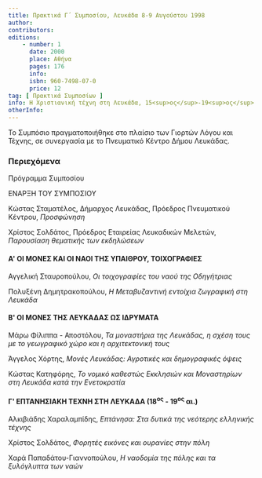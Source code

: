 ```yaml
---
title: Πρακτικά Γ΄ Συμποσίου, Λευκάδα 8-9 Αυγούστου 1998
author: 
contributors: 
editions: 
    - number: 1
      date: 2000
      place: Αθήνα
      pages: 176
      info: 
      isbn: 960-7498-07-0
      price: 12
tag: [ Πρακτικά Συμποσίων ]
info: Η Χριστιανική τέχνη στη Λευκάδα, 15<sup>ος</sup>-19<sup>ος</sup> αιώνας
otherInfo:
---
```


Το Συμπόσιο πραγματοποιήθηκε στο πλαίσιο των Γιορτών Λόγου και Τέχνης, σε συνεργασία με το Πνευματικό Κέντρο Δήμου Λευκάδας.

### Περιεχόμενα

Πρόγραμμα Συμποσίου

ΕΝΑΡΞΗ ΤΟΥ ΣΥΜΠΟΣΙΟΥ

Κώστας Σταματέλος, Δήμαρχος Λευκάδας, Πρόεδρος Πνευματικού Κέντρου, *Προσφώνηση*

Χρίστος Σολδάτος, Πρόεδρος Εταιρείας Λευκαδικών Μελετών, *Παρουσίαση θεματικής των εκδηλώσεων*

#### Α' ΟΙ ΜΟΝΕΣ ΚΑΙ ΟΙ ΝΑΟΙ ΤΗΣ ΥΠΑΙΘΡΟΥ, ΤΟΙΧΟΓΡΑΦΙΕΣ

Αγγελική Σταυροπούλου, *Οι τοιχογραφίες του ναού της Οδηγήτριας*

Πολυξένη Δημητρακοπούλου, *Η Μεταβυζαντινή εντοίχια ζωγραφική στη Λευκάδα*

#### Β' ΟΙ ΜΟΝΕΣ ΤΗΣ ΛΕΥΚΑΔΑΣ ΩΣ ΙΔΡΥΜΑΤΑ

Μάρω Φίλιππα - Αποστόλου, *Τα μοναστήρια της Λευκάδας, η σχέση τους με το γεωγραφικό χώρο και η αρχιτεκτονική τους*

Άγγελος Χόρτης, *Μονές Λευκάδας: Αγροτικές και δημογραφικές όψεις*

Κώστας Κατηφόρης, *Το νομικό καθεστώς Εκκλησιών και Μοναστηρίων στη Λευκάδα κατά την Ενετοκρατία*

#### Γ' ΕΠΤΑΝΗΣΙΑΚΗ ΤΕΧΝΗ ΣΤΗ ΛΕΥΚΑΔΑ \(18<sup>ος</sup> - 19<sup>ος</sup> αι.\)

Αλκιβιάδης Χαραλαμπίδης, *Επτάνησα: Στα δυτικά της νεότερης ελληνικής τέχνης*

Χρίστος Σολδάτος, *Φορητές εικόνες και ουρανίες στην πόλη*

Χαρά Παπαδάτου-Γιαννοπούλου, *Η ναοδομία της πόλης και τα ξυλόγλυπτα των ναών*
